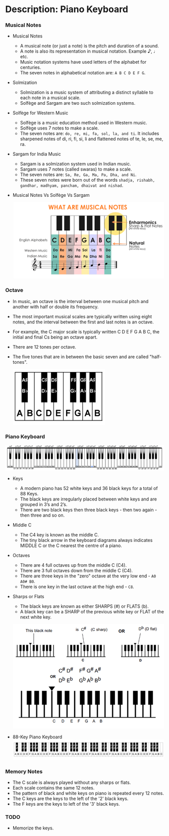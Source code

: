 # Description: Piano Keyboard

### Musical Notes
* Musical Notes
    - A musical note (or just a note) is the pitch and duration of a sound. 
    - A note is also its representation in musical notation. Example ♪, ♩ etc.
    - Music notation systems have used letters of the alphabet for centuries. 
    - The seven notes in alphabetical notation are: `A B C D E F G`.
* Solmization 
    - Solmization is a music system of attributing a distinct syllable to each note in a musical scale. 
    - Solfège and Sargam are two such solmization systems.
* Solfège for Western Music
    - Solfège is a music education method used in Western music.
    - Solfège uses 7 notes to make a scale.
    - The seven notes are: `do, re, mi, fa, sol, la, and ti`. It includes sharpened notes of di, ri, fi, si, li and 
      flattened notes of te, le, se, me, ra.
* Sargam for India Music
    - Sargam is a solmization system used in Indian music.
    - Sargam uses 7 notes (called swaras) to make a scale.
    - The seven notes are: `Sa, Re, Ga, Ma, Pa, Dha, and Ni`.
    - These seven notes were born out of the words `shadja, rishabh, gandhar, madhyam, pancham, dhaivat and nishad`.
* Musical Notes Vs Solfège Vs Sargam

    ![](images/musical-notes.png)

### Octave
* In music, an octave is the interval between one musical pitch and another with half or double its frequency.
* The most important musical scales are typically written using eight notes, and the interval between the first and last 
  notes is an octave.
* For example, the C major scale is typically written C D E F G A B C, the initial and final Cs being an octave apart.
* There are 12 tones per octave.
* The five tones that are in between the basic seven and are called "half-tones".

    ![](images/piano-keyboard-octave.png)

### Piano Keyboard
![](images/piano-keyboard-layout-1.png)
* Keys
    - A modern piano has 52 white keys and 36 black keys for a total of 88 Keys.
    - The black keys are irregularly placed between white keys and are grouped in 3’s and 2’s.
    - There are two black keys then three black keys - then two again - then three and so on.
* Middle C
    - The C4 key is known as the middle C.
    - The tiny black arrow in the keyboard diagrams always indicates MIDDLE C or the C nearest the centre of a piano.
* Octaves
    - There are 4 full octaves up from the middle C (C4).
    - There are 3 full octaves down from the middle C (C4).
    - There are three keys in the "zero" octave at the very low end - `A0 A0# B0`.
    - There is one key in the last octave at the high end - `C8`.

* Sharps or Flats
    - The black keys are known as either SHARPS (#) or FLATS (b).
    - A black key can be a SHARP of the previous white key or FLAT of the next white key.

    ![](images/sharp-or-flat-notes.png)
* 88-Key Piano Keyboard
    ![](images/piano-keyboard-layout-2.jpg)

### Memory Notes
* The C scale is always played without any sharps or flats.
* Each scale contains the same 12 notes.
* The pattern of black and white keys on piano is repeated every 12 notes.
* The C keys are the keys to the left of the '2' black keys.
* The F keys are the keys to left of the '3' black keys.

### TODO
* Memorize the keys.
